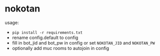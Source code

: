 # nokotan
usage:
- `pip install -r requirements.txt`
- rename config.default to config
- fill in bot_jid and bot_pw in config or set `NOKOTAN_JID` and `NOKOTAN_PW`
- optionally add muc rooms to autojoin in config
